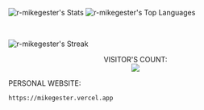 

<p align="center">
  
   ![r-mikegester's Stats](https://github-readme-stats.vercel.app/api?username=r-mikegester&theme=vue-dark&show_icons=true&hide_border=false&count_private=true) ![r-mikegester's Top Languages](https://github-readme-stats.vercel.app/api/top-langs/?username=r-mikegester&theme=vue-dark&show_icons=true&hide_border=false&layout=compact)

</p>

<br>

![r-mikegester's Streak](https://github-readme-streak-stats.herokuapp.com/?user=r-mikegester&theme=vue-dark&hide_border=false) 

<p align="center"> 
 VISITOR'S COUNT:<br>
  <img src="https://profile-counter.glitch.me/r.mikegester/count.svg" /> 
</p> 

PERSONAL WEBSITE: 
```
https://mikegester.vercel.app
```

